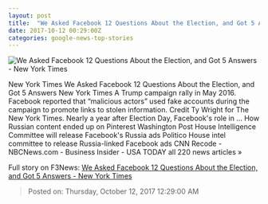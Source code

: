 ```yaml
---
layout: post
title:  "We Asked Facebook 12 Questions About the Election, and Got 5 Answers - New York Times"
date: 2017-10-12 00:29:00Z
categories: google-news-top-stories
---
```


![We Asked Facebook 12 Questions About the Election, and Got 5 Answers - New York Times](https://static01.nyt.com/images/2017/10/10/business/11ROOSE/11ROOSE-facebookJumbo.jpg)

New York Times We Asked Facebook 12 Questions About the Election, and Got 5 Answers New York Times A Trump campaign rally in May 2016. Facebook reported that “malicious actors” used fake accounts during the campaign to promote links to stolen information. Credit Ty Wright for The New York Times. Nearly a year after Election Day, Facebook's role in ... How Russian content ended up on Pinterest Washington Post House Intelligence Committee will release Facebook's Russia ads Politico House intel committee to release Russia-linked Facebook ads CNN Recode - NBCNews.com - Business Insider - USA TODAY all 220 news articles »


Full story on F3News: [We Asked Facebook 12 Questions About the Election, and Got 5 Answers - New York Times](http://www.f3nws.com/n/HyWn4B)

> Posted on: Thursday, October 12, 2017 12:29:00 AM
